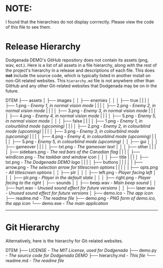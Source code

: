 # NOTE:
I found that the hierarchies do not display corrrectly. Please view the code of this file to see them.

# Release Hierarchy
Dodgenada DEMO's GitHub repository does not contain its assets (png, wav, ect.).
Here is a list of all assets in a file hierarchy, along with the rest of the project's hierarchy in a release and descriptions of each file.
This does **not** include the source code, which is typically listed in another install on non-Git related websites.
This `hierarchy.md` file is not anywhere other than GitHub and any other Git-related websites that Dodgenada may be on in the future.

DTEM
├── assets
│   ├── images
│   │   ├── enemies
│   │   │   ├── true
|   |   |   │   ├── 1.png - *Enemy 1, in normal vision mode*
|   |   |   │   ├── 2.png - *Enemy 2, in normal vision mode*
|   |   |   │   ├── 3.png - *Enemy 3, in normal vision mode*
|   |   |   │   ├── 4.png - *Enemy 4, in normal vision mode*
|   |   |   │   ├── 5.png - *Enemy 5, in normal vision mode*
│   │   │   ├── false
|   |   |   │   ├── 1.png - *Enemy 1, in colourblind mode (upcoming)*
|   |   |   │   ├── 2.png - *Enemy 2, in colourblind mode (upcoming)*
|   |   |   │   ├── 3.png - *Enemy 3, in colourblind mode (upcoming)*
|   |   |   │   ├── 4.png - *Enemy 4, in colourblind mode (upcoming)*
|   |   |   │   ├── 5.png - *Enemy 5, in colourblind mode (upcoming)*
│   │   ├── gui
│   │   │   ├── gameover
|   |   |   │   ├── txt.png - *The gameover text*
│   │   │   ├── other
|   |   |   │   ├── sidebars.png - *The red bars of the Canadian flag*
|   |   |   │   ├── windIcon.png - *The taskbar and window icon*
│   │   │   ├── title
|   |   |   │   ├── txt.png - *The Dodgenada DEMO logo*
|   |   |   │   ├── buttons
|   |   |   │   |   ├── arrow.png - *The selection arrow for titlescreen options*
|   |   |   │   |   ├── opts.png - *All titlescreen options*
│   │   ├── plr
│   │   │   ├── left.png - *Player facing left*
│   │   │   ├── plr.png - *Player in the default state*
│   │   │   ├── right.png - *Player facing to the right*
│   ├── sounds
│   │   ├── beep.wav - *Main beep sound*
│   │   ├── hurt.wav - *Unused sound effect for future versions*
│   │   ├── laser.wav - *Unused sound effect for future versions*
│   ├── demo.ico - *The app icon*
├── readme.md - *The readme file*
├── demo.png - *PNG form of demo.ico, the app icon*
└── demo.exe - *The main application*

---

# Git Hierarchy
Alternatively, here is the hierarchy for Git-related websites.

DTEM
├── LICENSE - *The MIT License, used for Dodgenada*
├── demo.py - *The source code for Dodgenada DEMO*
├── hierarchy.md - *This file*
└── readme.md - *The readme file*
